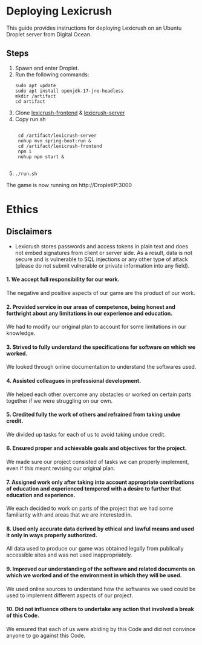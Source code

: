 # Deploying Lexicrush
This guide provides instructions for deploying Lexicrush on an Ubuntu Droplet server from Digital Ocean. 

## Steps 
1. Spawn and enter Droplet.
2. Run the following commands:
    ```
    sudo apt update
    sudo apt install openjdk-17-jre-headless
    mkdir /artifact
    cd artifact
3. Clone [lexicrush-frontend](https://github.com/LexiCrush/lexicrush-frontend) & [lexicrush-server](https://github.com/LexiCrush/lexicrush-server)
4. Copy run.sh
    <pre><code class="language-sh">
    cd /artifact/lexicrush-server
    nohup mvn spring-boot:run &
    cd /artifact/lexicrush-frontend
    npm i
    nohup npm start &
    </code></pre>
5. 
    ``` 
    ./run.sh

The game is now running on http://DropletIP:3000

# Ethics 
## Disclaimers
- Lexicrush stores passwords and access tokens in plain text and does not embed signatures from client or server side. As a result, data is not secure and is vulnerable to SQL injections or any other type of attack (please do not submit vulnerable or private information into any field).
#### 1. We accept full responsibility for our work.
The negative and positive aspects of our game are the product of our work. 
#### 2. Provided service in our areas of competence, being honest and forthright about any limitations in our experience and education.
We had to modify our original plan to account for some limitations in our knowledge. 
#### 3. Strived to fully understand the specifications for software on which we worked.
We looked through online documentation to understand the softwares used. 
#### 4. Assisted colleagues in professional development.
We helped each other overcome any obstacles or worked on certain parts together if we were struggling on our own. 
#### 5. Credited fully the work of others and refrained from taking undue credit.
We divided up tasks for each of us to avoid taking undue credit. 
#### 6. Ensured proper and achievable goals and objectives for the project.
We made sure our project consisted of tasks we can properly implement, even if this meant revising our original plan. 
#### 7. Assigned work only after taking into account appropriate contributions of education and experienced tempered with a desire to further that education and experience.
We each decided to work on parts of the project that we had some familiarity with and areas that we are interested in. 
#### 8. Used only accurate data derived by ethical and lawful means and used it only in ways properly authorized.
All data used to produce our game was obtained legally from publically accessible sites and was not used inappropriately.  
#### 9. Improved our understanding of the software and related documents on which we worked and of the environment in which they will be used.
We used online sources to understand how the softwares we used could be used to implement different aspects of our project.     
#### 10. Did not influence others to undertake any action that involved a break of this Code.
We ensured that each of us were abiding by this Code and did not convince anyone to go against this Code. 
